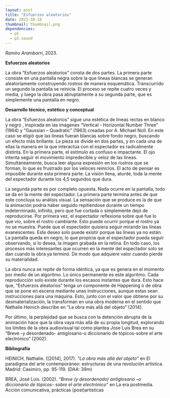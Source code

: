 ```yaml
---
layout: post
title: "Esfuerzos aleatorios"
date: 2023-10-18
thumbnail: thumbnail.png
dependencies:
  - p5
  - p5.sound
---
```


<div id="div-sketch">
  <script type="text/javascript" src="sketch.js"></script>
</div>

_Ramiro Arambarri_, 2023.

**Esfuerzos aleatorios**

La obra “Esfuerzos aleatorios” consta de dos partes. La primera parte consiste en una pantalla negra sobre la que líneas blancas se generan aleatoriamente construyendo rostros de manera esquemática. Transcurrido un segundo la pantalla se reinicia. El proceso se repite cuatro veces y media, y luego la obra pasa abruptamente a su segunda parte, que es simplemente una pantalla en negro. 

**Desarrollo técnico, estético y conceptual**

La obra “Esfuerzos aleatorios” sigue una estética de líneas rectas en blanco y negro , inspirada en las imágenes “Vertical - Horizontal Number Three” (1964) y “Gaussian – Quadratic” (1963) creadas por A. Michael Noll. En este caso se eligió que las líneas fueran blancas sobre fondo negro, buscando un efecto más brillante. La pieza se divide en dos partes, y en cada una de ellas la manera en la que interactúa con el espectador es radicalmente distinta. En la primera parte, el estímulo es confuso e impactante. El ojo intenta seguir el movimiento impredecible y veloz de las líneas. Simultáneamente, busca leer alguna expresión en los rostros que se forman, lo que es frustrado por los veloces reinicios. El acto de pensar es imposible durante esta primera parte. La visión llena, aturde, toda la mente del espectador durante los 4,5 segundos que dura.

La segunda parte es por completo opuesta. Nada ocurre en la pantalla, todo se da en la mente del espectador. La primera parte termina antes de que este concluya su análisis visual. La sensación que se produce es la de que la animación podría haber seguido repitiendose durante un tiempo indeterminado, infinito, pero que fue cortada o simplemente dejó de reproducirse. Por primera vez, el espectador reflexiona sobre qué fue lo que vio, sobre el rostro cambiante. Esto puede ocurrir porque el rostro ya no se muestra. Puede que el espectador quisiera seguir mirando las líneas evanescentes. Este deseo solo puede existir porque las líneas ya no están. La pantalla queda en negro, lo que propicia que el espectador pueda seguir observando, si lo desea, la imagen grabada en la retina. En todo caso, los procesos más interesantes que ocurren en la mente del espectador solo se dan cuando la obra ya terminó. De modo que adquiere valor cuando pierde su materialidad.

La obra nunca se repite de forma idéntica, ya que es genera en el momento por medio de un algoritmo. Lo único permanente es este algoritmo. Cada reproducción solo existe durante los escasos instantes que dura. Esto hace que, “Esfuerzos aleatorios” tenga un componente de Happening o de obra que se pone en escena mediante unas instrucciones, aunque estas sean instrucciones para una máquina. Esto, junto con el valor que obtiene por su desmaterialización, la transforman en una obra moderna en el sentido que Nathalie Heinich describe en “La obra más allá́ del objeto” (2014).

Por último, la perplejidad que se busca con la detención abrupta de la animación hace que la obra vaya más allá de su propia longitud, explorando los límites de la obra audiovisual tal como plantea Jose Luis Brea en su “Breve -y desordenado- antiglosario-o diccionario de tópicos-sobre el arte electrónico” (2002).

**Bibliografía**

HEINICH, Nathalie. ([2014], 2017). _“La obra más allá del objeto”_ en El
paradigma del arte contemporáneo: estructuras de una revolución artística.
Madrid: Casimiro, pp. 95-119. (DAA: 39m)

BREA, José Luis. (2002). _“Breve (y desordenado) antiglosario –o  diccionario de tópicos- sobre el arte electrónico”_ en La era postmedia. Acción comunicativa, prácticas (post)artísticas
